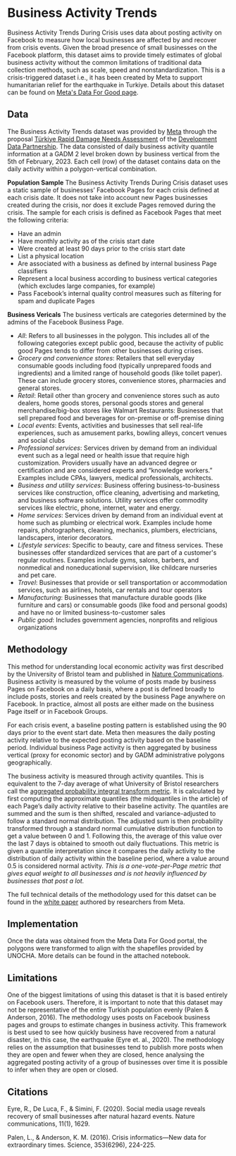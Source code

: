 # Business Activity Trends

Business Activity Trends During Crisis uses data about posting activity on Facebook to measure how local businesses are affected by and recover from crisis events. Given the broad presence of small businesses on the Facebook platform, this dataset aims to provide timely estimates of global business activity without the common limitations of traditional data collection methods, such as scale, speed and nonstandardization. This is a crisis-triggered dataset i.e., it has been created by Meta to support humanitarian relief for the earthquake in Turkiye. Details about this dataset can be found on [Meta's Data For Good page](https://dataforgood.facebook.com/dfg/tools/business-activity-trends). 

## Data

The Business Activity Trends dataset was provided by [Meta](https://dataforgood.facebook.com/dfg/tools/business-activity-trends) through the proposal [Türkiye Rapid Damage Needs Assessment](https://portal.datapartnership.org/readableproposal/427) of the [Development Data Partnership](https://datapartnership.org). The data consisted of daily business activity quantile information at a GADM 2 level broken down by business vertical from the 5th of February, 2023. Each cell (row) of the dataset contains data on the daily activity within a polygon-vertical combination. 

**Population Sample**
The Business Activity Trends During Crisis dataset uses a static sample of businesses’ Facebook Pages for each crisis defined at each crisis date. It does not take into account new Pages businesses created during the crisis, nor does it exclude Pages removed during the crisis. The sample for each crisis is defined as Facebook Pages that meet the following criteria:
* Have an admin
* Have monthly activity as of the crisis start date
* Were created at least 90 days prior to the crisis start date
* List a physical location
* Are associated with a business as defined by internal business Page classifiers
* Represent a local business according to business vertical categories (which excludes large companies, for example)
* Pass Facebook’s internal quality control measures such as filtering for spam and duplicate Pages


**Business Vericals**
The business verticals are categories determined by the admins of the Facebook Business Page. 

* *All*: Refers to all businesses in the polygon. This includes all of the following categories except public good, because the activity of public good Pages tends to differ from other businesses during crises.
* *Grocery and convenience stores*: Retailers that sell everyday consumable goods including food (typically unprepared foods and ingredients) and a limited range of household goods (like toilet paper). These can include grocery stores, convenience stores, pharmacies and general stores.
* *Retail*: Retail other than grocery and convenience stores such as auto dealers, home goods stores, personal goods stores and general merchandise/big-box stores like Walmart
Restaurants: Businesses that sell prepared food and beverages for on-premise or off-premise dining
* *Local events*: Events, activities and businesses that sell real-life experiences, such as amusement parks, bowling alleys, concert venues and social clubs
* *Professional services*: Services driven by demand from an individual event such as a legal need or health issue that require high customization. Providers usually have an advanced degree or certification and are considered experts and “knowledge workers.” Examples include CPAs, lawyers, medical professionals, architects.
* *Business and utility services*: Business offering business-to-business services like construction, office cleaning, advertising and marketing, and business software solutions. Utility services offer commodity services like electric, phone, internet, water and energy.
* *Home services*: Services driven by demand from an individual event at home such as plumbing or electrical work. Examples include home repairs, photographers, cleaning, mechanics, plumbers, electricians, landscapers, interior decorators.
* *Lifestyle services*: Specific to beauty, care and fitness services. These businesses offer standardized services that are part of a customer's regular routines. Examples include gyms, salons, barbers, and nonmedical and noneducational supervision, like childcare nurseries and pet care.
* *Travel*: Businesses that provide or sell transportation or accommodation services, such as airlines, hotels, car rentals and tour operators
* *Manufacturing*: Businesses that manufacture durable goods (like furniture and cars) or consumable goods (like food and personal goods) and have no or limited business-to-customer sales
* *Public good*: Includes government agencies, nonprofits and religious organizations


## Methodology

This method for understanding local economic activity was first described by the University of Bristol team and published in [Nature Communications](https://www.nature.com/articles/s41467-020-15405-7). Business activity is measured by the volume of posts made by business Pages on Facebook on a daily basis, where a post is defined broadly to include posts, stories and reels created by the business Page anywhere on Facebook. In practice, almost all posts are either made on the business Page itself or in Facebook Groups.

For each crisis event, a baseline posting pattern is established using the 90 days prior to the event start date. Meta then measures the daily posting activity relative to the expected posting activity based on the baseline period. Individual business Page activity is then aggregated by business vertical (proxy for economic sector) and by GADM administrative polygons geographically. 

The business activity is measured through activity quantiles. This is equivalent to the 7-day average of what University of Bristol researchers call the [aggregated probability integral transform metric](https://www.nature.com/articles/s41467-020-15405-7). It is calculated by first computing the approximate quantiles (the midquantiles in the article) of each Page’s daily activity relative to their baseline activity. The quantiles are summed and the sum is then shifted, rescaled and variance-adjusted to follow a standard normal distribution. The adjusted sum is then probability transformed through a standard normal cumulative distribution function to get a value between 0 and 1. Following this, the average of this value over the last 7 days is obtained to smooth out daily fluctuations. This metric is given a quantile interpretation since it compares the daily activity to the distribution of daily activity within the baseline period, where a value around 0.5 is considered normal activity. *This is a one-vote-per-Page metric that gives equal weight to all businesses and is not heavily influenced by businesses that post a lot.* 

The full technical details of the methodology used for this datset can be found in the [white paper](https://scontent-iad3-2.xx.fbcdn.net/v/t39.8562-6/313431392_1209469252938025_9085357585007907228_n.pdf?_nc_cat=100&ccb=1-7&_nc_sid=ae5e01&_nc_ohc=XYjhPigfKDwAX-PRwOp&_nc_ht=scontent-iad3-2.xx&oh=00_AfAXU8Aylea13vEKHZoffq3qBQw2TVadXDPcKp40Ib5Ziw&oe=6428FDCD) authored by researchers from Meta. 


## Implementation

Once the data was obtained from the Meta Data For Good portal, the polygons were transformed to align with the shapefiles provided by UNOCHA. More details can be found in the attached notebook. 


## Limitations

One of the biggest limitations of using this dataset is that it is based entirely on Facebook users. Therefore, it is important to note that this dataset may not be representative of the entire Turkish population evenly (Palen & Anderson, 2016). The methodology uses posts on Facebook business pages and groups to estimate changes in business activity. This framework is best used to see how quickly business have recovered from a natural disaster, in this case, the earthquake (Eyre et. al., 2020). The methodology relies on the assumption that businesses tend to publish more posts when they are open and fewer when they are closed, hence analysing the aggregated posting activity of a group of businesses over time it is possible to infer when they are open or closed. 


## Citations

Eyre, R., De Luca, F., & Simini, F. (2020). Social media usage reveals recovery of small businesses after natural hazard events. Nature communications, 11(1), 1629.

Palen, L., & Anderson, K. M. (2016). Crisis informatics—New data for extraordinary times. Science, 353(6296), 224-225.
